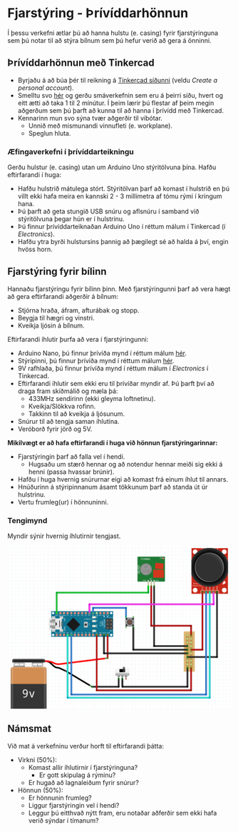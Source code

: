# Fjarstýring - Þrívíddarhönnun

Í þessu verkefni ætlar þú að hanna hulstu (e. casing) fyrir fjarstýringuna sem þú notar til að stýra bílnum sem þú hefur verið að gera á önninni.

## Þrívíddarhönnun með Tinkercad

- Byrjaðu á að búa þér til reikning á [Tinkercad síðunni](https://www.tinkercad.com/join) (veldu *Create a personal account*).
- Smelltu svo [hér](https://www.tinkercad.com/learn/project-gallery;collectionId=OPC41AJJKIKDWDV) og gerðu smáverkefnin sem eru á þeirri síðu, hvert og eitt ætti að taka 1 til 2 mínútur. Í þeim lærir þú flestar af þeim megin aðgerðum sem þú þarft að kunna til að hanna í þrívídd með Tinkercad.
- Kennarinn mun svo sýna tvær aðgerðir til vibótar.
  - Unnið með mismunandi vinnufleti (e. workplane).
  - Speglun hluta.

### Æfingaverkefni í þrívíddarteikningu

Gerðu hulstur (e. casing) utan um Arduino Uno stýritölvuna þína. Hafðu eftirfarandi í huga:
- Hafðu hulstrið mátulega stórt. Stýritölvan þarf að komast í hulstrið en þú villt ekki hafa meira en kannski 2 - 3 millimetra af tómu rými í kringum hana.
- Þú þarft að geta stungið USB snúru og aflsnúru í samband við stýritölvuna þegar hún er í hulstrinu.
- Þú finnur þrívíddarteiknaðan Arduino Uno í réttum málum í Tinkercad (í *Electronics*).
- Hafðu ytra byrði hulstursins þannig að þægilegt sé að halda á því, engin hvöss horn.

## Fjarstýring fyrir bílinn

Hannaðu fjarstýringu fyrir bílinn þinn. Með fjarstýringunni þarf að vera hægt að gera eftirfarandi aðgerðir á bílnum:
- Stjórna hraða, áfram, afturábak og stopp.
- Beygja til hægri og vinstri.
- Kveikja ljósin á bílnum.

Eftirfarandi íhlutir þurfa að vera í fjarstýringunni:
- Arduino Nano, þú finnur þrívíða mynd í réttum málum [hér](https://www.tinkercad.com/things/3odfSxmvepc-arduino-nano).
- Stýripinni, þú finnur þrívíða mynd í réttum málum [hér](https://www.tinkercad.com/things/jd5FgucYJ5k-joystickbutton).
- 9V rafhlaða, þú finnur þrívíða mynd í réttum málum í *Electronics* í Tinkercad.
- Eftirfarandi íhlutir sem ekki eru til þrívíðar myndir af. Þú þarft því að draga fram skíðmálið og mæla þá:
  - 433MHz sendirinn (ekki gleyma loftnetinu). 
  - Kveikja/Slökkva rofinn.
  - Takkinn til að kveikja á ljósunum.
- Snúrur til að tengja saman íhlutina.
- Veróborð fyrir jörð og 5V.

**Mikilvægt er að hafa eftirfarandi í huga við hönnun fjarstýringarinnar:**
- Fjarstýringin þarf að falla vel í hendi.
  - Hugsaðu um stærð hennar og að notendur hennar meiði sig ekki á henni (passa hvassar brúnir).
- Hafðu í huga hvernig snúrurnar eigi að komast frá einum íhlut til annars.
- Hnúðurinn á stýripinnanum ásamt tökkunum þarf að standa út úr hulstrinu.
- Vertu frumleg(ur) í hönnuninni.

### Tengimynd

Myndir sýnir hvernig íhlutirnir tengjast.

![Myndin sýnir hvernig íhlutirnir tengjast](./Myndir/fjarstyring_tengingar.png)

## Námsmat

Við mat á verkefninu verður horft til eftirfarandi þátta:
- Virkni (50%):
  - Komast allir íhlutirnir í fjarstýringuna?
    - Er gott skipulag á rýminu?
  - Er hugað að lagnaleiðum fyrir snúrur?
- Hönnun (50%):
  - Er hönnunin frumleg?
  - Liggur fjarstýringin vel í hendi?
  - Leggur þú eitthvað nýtt fram, eru notaðar aðferðir sem ekki hafa verið sýndar í tímanum?